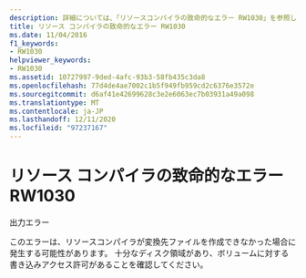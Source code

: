 ```yaml
---
description: 詳細については、「リソースコンパイラの致命的なエラー RW1030」を参照してください。
title: リソース コンパイラの致命的なエラー RW1030
ms.date: 11/04/2016
f1_keywords:
- RW1030
helpviewer_keywords:
- RW1030
ms.assetid: 10727997-9ded-4afc-93b3-58fb435c3da8
ms.openlocfilehash: 77d4de4ae7002c1b5f949fb959cd2c6376e3572e
ms.sourcegitcommit: d6af41e42699628c3e2e6063ec7b03931a49a098
ms.translationtype: MT
ms.contentlocale: ja-JP
ms.lasthandoff: 12/11/2020
ms.locfileid: "97237167"
---
```

# <a name="resource-compiler-fatal-error-rw1030"></a>リソース コンパイラの致命的なエラー RW1030

出力エラー

このエラーは、リソースコンパイラが変換先ファイルを作成できなかった場合に発生する可能性があります。 十分なディスク領域があり、ボリュームに対する書き込みアクセス許可があることを確認してください。

